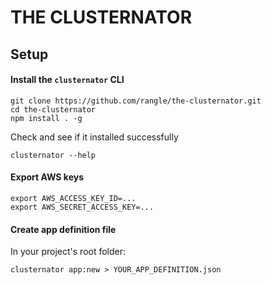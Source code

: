 # THE CLUSTERNATOR

## Setup

#### Install the `clusternator` CLI

```
git clone https://github.com/rangle/the-clusternator.git
cd the-clusternator
npm install . -g
```

Check and see if it installed successfully

```
clusternator --help
```


#### Export AWS keys

```
export AWS_ACCESS_KEY_ID=...
export AWS_SECRET_ACCESS_KEY=...
```

#### Create app definition file

In your project's root folder:

```
clusternator app:new > YOUR_APP_DEFINITION.json
```


